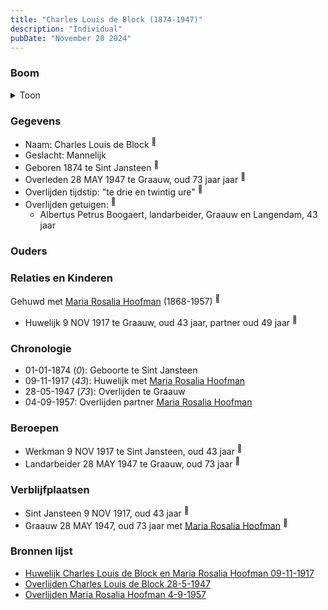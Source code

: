 ```yaml
---
title: "Charles Louis de Block (1874-1947)"
description: "Individual"
pubDate: "November 20 2024"
---
```


### Boom
<details><summary>Toon</summary>

![test](https://www.plantuml.com/plantuml/svg/XT9BRy8m303WUtw51OUT9b5U1OGGAshtq1vecoRjXDpMGDGqGN4gX13_VHcKZTDsIkGuzkSeKtPeNLKgmONK6xHOGefPiRAcqldCA6F1MTJiZqWxiPOvGIPjfkYqftBZTb1IcPBbKuWTMJ9kjo5nKJLJo0nx0G2HiJdPzxNC2atCut69Kaycq1478QvWVcp5GfokD6Phj8eO7aqb6No3I9ciQ00otBTQxI20dmhDk9FqaiYtsIybgVm0ur6AwMwH6kSKZIOG3C8kl4djuC5FvOZqHIeNbL8BrFaYiuOvDPxdxxG7y7Jp2S6m6yAjHQostz1QzuHM8hmQHkNNEsEM9UephjNk0pIJAEx4dRzG0IHnv6tzmRd1loW_HJptfbu8TvLYvqcrQ3pQKfvBlV9PGtX--V1PGNWa9PuKjg2fv6hjTgIKsNhMGTJlU7rTPuZQ_XiGKzAv_oTV)
</details>

### Gegevens
- Naam: Charles Louis de Block <sup><a href="../s00358/" style="text-decoration:none" title="Huwelijk Charles Louis de Block en Maria Rosalia Hoofman 09-11-1917">:link:</a></sup>
- Geslacht: Mannelijk
- Geboren 1874 te Sint Jansteen <sup><a href="../s00358/" style="text-decoration:none" title="Huwelijk Charles Louis de Block en Maria Rosalia Hoofman 09-11-1917">:link:</a></sup>
- Overleden 28 MAY 1947 te Graauw, oud 73 jaar jaar <sup><a href="../s00359/" style="text-decoration:none" title="Overlijden Charles Louis de Block 28-5-1947 ">:link:</a></sup>
- Overlijden tijdstip: "te drie en twintig ure" <sup><a href="../s00359/" style="text-decoration:none" title="Overlijden Charles Louis de Block 28-5-1947 ">:link:</a></sup>
- Overlijden getuigen: <sup><a href="../s00359/" style="text-decoration:none" title="Overlijden Charles Louis de Block 28-5-1947 ">:link:</a></sup>
  - Albertus Petrus Boogaert, landarbeider, Graauw en Langendam, 43 jaar

### Ouders

### Relaties en Kinderen

Gehuwd met [Maria Rosalia Hoofman](../i00026/) (1868-1957) <sup><a href="../s00358/" style="text-decoration:none" title="Huwelijk Charles Louis de Block en Maria Rosalia Hoofman 09-11-1917">:link:</a></sup>
- Huwelijk 9 NOV 1917 te Graauw, oud 43 jaar, partner oud 49 jaar <sup><a href="../s00358/" style="text-decoration:none" title="Huwelijk Charles Louis de Block en Maria Rosalia Hoofman 09-11-1917">:link:</a></sup>

### Chronologie
- 01-01-1874 (<i>0</i>): Geboorte te Sint Jansteen
- 09-11-1917 (<i>43</i>): Huwelijk met [Maria Rosalia Hoofman](../i00026/)
- 28-05-1947 (<i>73</i>): Overlijden te Graauw
- 04-09-1957: Overlijden partner [Maria Rosalia Hoofman](../i00026/)

### Beroepen
- Werkman 9 NOV 1917 te Sint Jansteen, oud 43 jaar <sup><a href="../s00358/" style="text-decoration:none" title="Huwelijk Charles Louis de Block en Maria Rosalia Hoofman 09-11-1917">:link:</a></sup>
- Landarbeider 28 MAY 1947 te Graauw, oud 73 jaar <sup><a href="../s00359/" style="text-decoration:none" title="Overlijden Charles Louis de Block 28-5-1947 ">:link:</a></sup>

### Verblijfplaatsen
- Sint Jansteen  9 NOV 1917, oud 43 jaar  <sup><a href="../s00358/" style="text-decoration:none" title="Huwelijk Charles Louis de Block en Maria Rosalia Hoofman 09-11-1917">:link:</a></sup>
- Graauw  28 MAY 1947, oud 73 jaar met [Maria Rosalia Hoofman](../i00026/) <sup><a href="../s00359/" style="text-decoration:none" title="Overlijden Charles Louis de Block 28-5-1947 ">:link:</a></sup>

### Bronnen lijst
- [Huwelijk Charles Louis de Block en Maria Rosalia Hoofman 09-11-1917](../s00358/)
- [Overlijden Charles Louis de Block 28-5-1947 ](../s00359/)
- [Overlijden Maria Rosalia Hoofman 4-9-1957 ](../s00034/)